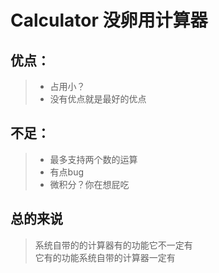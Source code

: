 # Calculator 没卵用计算器
## 优点：
>* 占用小？  
>* 没有优点就是最好的优点
## 不足：
>* 最多支持两个数的运算
>* 有点bug
>* 微积分？你在想屁吃
## 总的来说
> 系统自带的的计算器有的功能它不一定有  
> 它有的功能系统自带的计算器一定有
